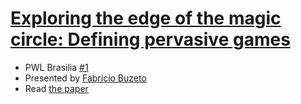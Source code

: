 # [Exploring the edge of the magic circle: Defining pervasive games](http://www.markusmontola.fi/exploringtheedge.pdf)

- PWL Brasilia [#1](https://www.meetup.com/papers-we-love-bsb/events/224034566/)
- Presented by [Fabricio Buzeto](https://twitter.com/nukdf)
- Read [the paper](http://www.markusmontola.fi/exploringtheedge.pdf)
